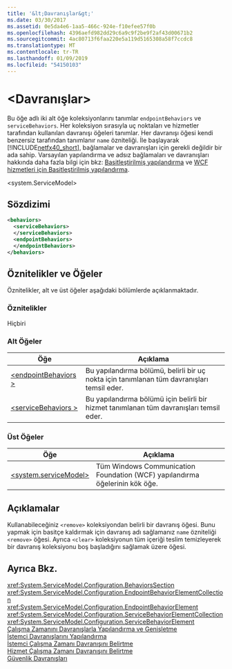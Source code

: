 ```yaml
---
title: '&lt;Davranışlar&gt;'
ms.date: 03/30/2017
ms.assetid: 0e5da4e6-1aa5-466c-924e-f10efee57f0b
ms.openlocfilehash: 4396aefd982dd29c6a9c9f2be9f2af43d00671b2
ms.sourcegitcommit: 4ac80713f6faa220e5a119d5165308a58f7ccdc8
ms.translationtype: MT
ms.contentlocale: tr-TR
ms.lasthandoff: 01/09/2019
ms.locfileid: "54150103"
---
```

# <a name="ltbehaviorsgt"></a>&lt;Davranışlar&gt;
Bu öğe adlı iki alt öğe koleksiyonlarını tanımlar `endpointBehaviors` ve `serviceBehaviors`.  Her koleksiyon sırasıyla uç noktaları ve hizmetler tarafından kullanılan davranışı öğeleri tanımlar. Her davranışı öğesi kendi benzersiz tarafından tanımlanır `name` özniteliği. İle başlayarak [!INCLUDE[netfx40_short](../../../../../includes/netfx40-short-md.md)], bağlamalar ve davranışları için gerekli değildir bir ada sahip. Varsayılan yapılandırma ve adsız bağlamaları ve davranışları hakkında daha fazla bilgi için bkz: [Basitleştirilmiş yapılandırma](../../../../../docs/framework/wcf/simplified-configuration.md) ve [WCF hizmetleri için Basitleştirilmiş yapılandırma](../../../../../docs/framework/wcf/samples/simplified-configuration-for-wcf-services.md).  
  
 \<system.ServiceModel>  
  
## <a name="syntax"></a>Sözdizimi  
  
```xml  
<behaviors>
  <serviceBehaviors>
  </serviceBehaviors>
  <endpointBehaviors>
  </endpointBehaviors>
</behaviors>
```  
  
## <a name="attributes-and-elements"></a>Öznitelikler ve Öğeler  
 Öznitelikler, alt ve üst öğeler aşağıdaki bölümlerde açıklanmaktadır.  
  
### <a name="attributes"></a>Öznitelikler  
 Hiçbiri  
  
### <a name="child-elements"></a>Alt Öğeler  
  
|Öğe|Açıklama|  
|-------------|-----------------|  
|[\<endpointBehaviors >](../../../../../docs/framework/configure-apps/file-schema/wcf/endpointbehaviors.md)|Bu yapılandırma bölümü, belirli bir uç nokta için tanımlanan tüm davranışları temsil eder.|  
|[\<serviceBehaviors >](../../../../../docs/framework/configure-apps/file-schema/wcf/servicebehaviors.md)|Bu yapılandırma bölümü için belirli bir hizmet tanımlanan tüm davranışları temsil eder.|  
  
### <a name="parent-elements"></a>Üst Öğeler  
  
|Öğe|Açıklama|  
|-------------|-----------------|  
|[\<system.serviceModel>](../../../../../docs/framework/configure-apps/file-schema/wcf/system-servicemodel.md)|Tüm Windows Communication Foundation (WCF) yapılandırma öğelerinin kök öğe.|  
  
## <a name="remarks"></a>Açıklamalar  
 Kullanabileceğiniz `<remove>` koleksiyondan belirli bir davranış öğesi. Bunu yapmak için basitçe kaldırmak için davranış adı sağlamanız `name` özniteliği `<remove>` öğesi.  Ayrıca `<clear>` koleksiyonun tüm içeriği teslim temizleyerek bir davranış koleksiyonu boş başladığını sağlamak üzere öğesi.  
  
## <a name="see-also"></a>Ayrıca Bkz.  
 <xref:System.ServiceModel.Configuration.BehaviorsSection>  
 <xref:System.ServiceModel.Configuration.EndpointBehaviorElementCollection>  
 <xref:System.ServiceModel.Configuration.EndpointBehaviorElement>  
 <xref:System.ServiceModel.Configuration.ServiceBehaviorElementCollection>  
 <xref:System.ServiceModel.Configuration.ServiceBehaviorElement>  
 [Çalışma Zamanını Davranışlarla Yapılandırma ve Genişletme](../../../../../docs/framework/wcf/extending/configuring-and-extending-the-runtime-with-behaviors.md)  
 [İstemci Davranışlarını Yapılandırma](../../../../../docs/framework/wcf/configuring-client-behaviors.md)  
 [İstemci Çalışma Zamanı Davranışını Belirtme](../../../../../docs/framework/wcf/specifying-client-run-time-behavior.md)  
 [Hizmet Çalışma Zamanı Davranışını Belirtme](../../../../../docs/framework/wcf/specifying-service-run-time-behavior.md)  
 [Güvenlik Davranışları](../../../../../docs/framework/wcf/feature-details/security-behaviors-in-wcf.md)
